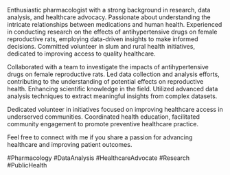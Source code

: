 Enthusiastic pharmacologist with a strong background in research, data analysis, and healthcare advocacy. Passionate about understanding the intricate relationships between medications and human health.
Experienced in conducting research on the effects of antihypertensive drugs on female reproductive rats, employing data-driven insights to make informed decisions. Committed volunteer in slum and rural health initiatives, dedicated to improving access to quality healthcare.

Collaborated with a team to investigate the impacts of antihypertensive drugs on female reproductive rats. Led data collection and analysis efforts, contributing to the understanding of potential effects on reproductive health. Enhancing scientific knowledge in the field. Utilized advanced data analysis techniques to extract meaningful insights from complex datasets.

Dedicated volunteer in initiatives focused on improving healthcare access in underserved communities. Coordinated health education, facilitated community engagement to promote preventive healthcare practice.

Feel free to connect with me if you share a passion for advancing healthcare and improving patient outcomes.

#Pharmacology #DataAnalysis #HealthcareAdvocate #Research #PublicHealth
